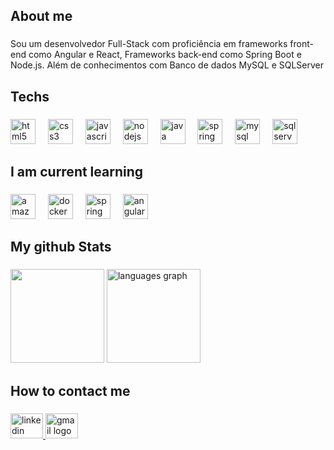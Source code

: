   <h2 align="left">About me</h2>

###

<p align="left">Sou um desenvolvedor Full-Stack com proficiência em frameworks front-end como Angular e React, Frameworks back-end como Spring Boot e Node.js. Além de conhecimentos com Banco de dados MySQL e SQLServer </p>

###

<h2 align="left">Techs</h2>

###

<div align="left">
  <img src="https://cdn.jsdelivr.net/gh/devicons/devicon/icons/html5/html5-original.svg" height="40" alt="html5 logo"  />
  <img width="12" />
  <img src="https://cdn.jsdelivr.net/gh/devicons/devicon/icons/css3/css3-original.svg" height="40" alt="css3 logo"  />
  <img width="12" />
  <img src="https://cdn.jsdelivr.net/gh/devicons/devicon/icons/javascript/javascript-original.svg" height="40" alt="javascript logo"  />
  <img width="12" />
  <img src="https://cdn.jsdelivr.net/gh/devicons/devicon/icons/nodejs/nodejs-original.svg" height="40" alt="nodejs logo"  />
  <img width="12" />
  <img src="https://cdn.jsdelivr.net/gh/devicons/devicon/icons/java/java-original.svg" height="40" alt="java logo"  />
  <img width="12" />
  <img src="https://cdn.jsdelivr.net/gh/devicons/devicon/icons/spring/spring-original.svg" height="40" alt="spring logo"  />
  <img width="12" />
  <img src="https://cdn.jsdelivr.net/gh/devicons/devicon/icons/mysql/mysql-original.svg" height="40" alt="mysql logo"  />
  <img width="12" />
  <img src="https://cdn.jsdelivr.net/gh/devicons/devicon/icons/postgresql/postgresql-original.svg" height="40" alt="sqlserver logo"  />
</div>

###

<h2 align="left">I am current learning</h2>

###

<div align="left">
  <img src="https://skillicons.dev/icons?i=aws" height="40" alt="amazonwebservices logo"  />
  <img width="12" />
  <img src="https://skillicons.dev/icons?i=docker" height="40" alt="docker logo"  />
  <img width="12" />
  <img src="https://skillicons.dev/icons?i=spring" height="40" alt="spring logo"  />
  <img width="12" />
 <img src="https://skillicons.dev/icons?i=angular" height="40" alt="angularjs logo"  />
</div>

###

<h2 align="left">My github Stats</h2>

###

<div align="left">
  <img height="150em" src="https://github-readme-stats.vercel.app/api?username=sachow12&show_icons=true&theme=bear&count_private=true"/>
  <img src="https://github-readme-stats.vercel.app/api/top-langs?username=sachow12&locale=en&hide_title=false&layout=compact&card_width=320&langs_count=5&theme=bear&hide_border=false&order=2" height="150" alt="languages graph"  />
</div>

###

<h2 align="left">How to contact me</h2>

###

<div align="left">
  <a href="https://www.linkedin.com/in/salom%C3%A3o-vasques/" target="_blank">
    <img src="https://raw.githubusercontent.com/maurodesouza/profile-readme-generator/master/src/assets/icons/social/linkedin/default.svg" width="52" height="40" alt="linkedin logo"  />
  </a>
  <a href="mailto:salomaovasques.dev@gmail.com" target="_blank">
    <img src="https://raw.githubusercontent.com/maurodesouza/profile-readme-generator/master/src/assets/icons/social/gmail/default.svg" width="52" height="40" alt="gmail logo"  />
  </a>
</div>

###
